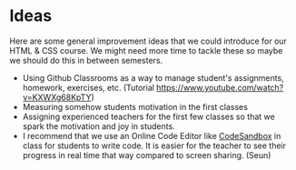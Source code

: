 # Ideas

Here are some general improvement ideas that we could introduce for our HTML & CSS course. We might need more time to tackle these so maybe we should do this in between semesters.

- Using Github Classrooms as a way to manage student's assignments, homework, exercises, etc. (Tutorial https://www.youtube.com/watch?v=KXWXg68KpTY)
- Measuring somehow students motivation in the first classes
- Assigning experienced teachers for the first few classes so that we spark the motivation and joy in students.
- I recommend that we use an Online Code Editor like [CodeSandbox](https://codesandbox.io) in class for students to write code. It is easier for the teacher to see their progress in real time that way compared to screen sharing. (Seun)
